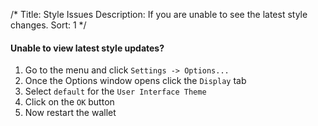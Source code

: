 /*
Title: Style Issues
Description: If you are unable to see the latest style changes.
Sort: 1
*/

#### Unable to view latest style updates?
1. Go to the menu and click `Settings -> Options...`
2. Once the Options window opens click the `Display` tab
3. Select `default` for the `User Interface Theme`
4. Click on the `OK` button 
5. Now restart the wallet